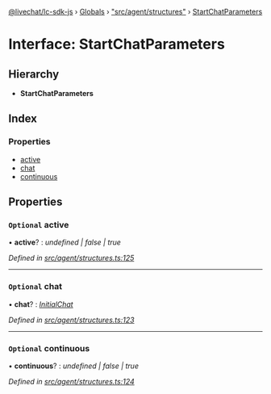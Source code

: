 [@livechat/lc-sdk-js](../README.md) › [Globals](../globals.md) › ["src/agent/structures"](../modules/_src_agent_structures_.md) › [StartChatParameters](_src_agent_structures_.startchatparameters.md)

# Interface: StartChatParameters

## Hierarchy

* **StartChatParameters**

## Index

### Properties

* [active](_src_agent_structures_.startchatparameters.md#optional-active)
* [chat](_src_agent_structures_.startchatparameters.md#optional-chat)
* [continuous](_src_agent_structures_.startchatparameters.md#optional-continuous)

## Properties

### `Optional` active

• **active**? : *undefined | false | true*

*Defined in [src/agent/structures.ts:125](https://github.com/livechat/lc-sdk-js/blob/8143b05/src/agent/structures.ts#L125)*

___

### `Optional` chat

• **chat**? : *[InitialChat](_src_objects_index_.initialchat.md)*

*Defined in [src/agent/structures.ts:123](https://github.com/livechat/lc-sdk-js/blob/8143b05/src/agent/structures.ts#L123)*

___

### `Optional` continuous

• **continuous**? : *undefined | false | true*

*Defined in [src/agent/structures.ts:124](https://github.com/livechat/lc-sdk-js/blob/8143b05/src/agent/structures.ts#L124)*
